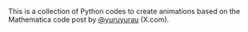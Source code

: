 This is a collection of Python codes to create animations based on the Mathematica 
code post by [@yuruyurau](https://x.com/yuruyurau) (X.com). 
